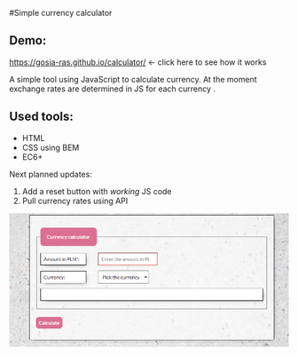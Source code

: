#Simple currency calculator

## Demo: 
https://gosia-ras.github.io/calculator/ <- click here to see how it works

A simple tool using JavaScript to calculate currency. At the moment exchange rates are determined in JS for each currency . 

## Used tools:
- HTML
- CSS using BEM 
- EC6+

Next planned updates: 
1. Add a reset button with *working* JS code
2. Pull currency rates using API

![Gif of an action performed on th calculator](https://raw.githubusercontent.com/Gosia-Ras/calculator/main/images/Animation.gif)
